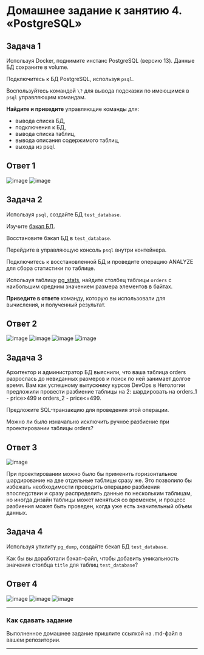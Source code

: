 # Домашнее задание к занятию 4. «PostgreSQL»

## Задача 1

Используя Docker, поднимите инстанс PostgreSQL (версию 13). Данные БД сохраните в volume.

Подключитесь к БД PostgreSQL, используя `psql`.

Воспользуйтесь командой `\?` для вывода подсказки по имеющимся в `psql` управляющим командам.

**Найдите и приведите** управляющие команды для:

- вывода списка БД,
- подключения к БД,
- вывода списка таблиц,
- вывода описания содержимого таблиц,
- выхода из psql.

## Ответ 1

![image](https://github.com/bezymel/bd-dev-homeworks/assets/129361495/0ba557bb-425b-4cb4-b7be-09a64c7b8812)
![image](https://github.com/bezymel/bd-dev-homeworks/assets/129361495/cdb33005-791c-48b1-9294-48bfea264e97)

## Задача 2

Используя `psql`, создайте БД `test_database`.

Изучите [бэкап БД](https://github.com/netology-code/virt-homeworks/tree/virt-11/06-db-04-postgresql/test_data).

Восстановите бэкап БД в `test_database`.

Перейдите в управляющую консоль `psql` внутри контейнера.

Подключитесь к восстановленной БД и проведите операцию ANALYZE для сбора статистики по таблице.

Используя таблицу [pg_stats](https://postgrespro.ru/docs/postgresql/12/view-pg-stats), найдите столбец таблицы `orders` 
с наибольшим средним значением размера элементов в байтах.

**Приведите в ответе** команду, которую вы использовали для вычисления, и полученный результат.

## Ответ 2

![image](https://github.com/bezymel/bd-dev-homeworks/assets/129361495/a3c661c2-e638-45f2-a810-18708e6a2da1)
![image](https://github.com/bezymel/bd-dev-homeworks/assets/129361495/bd497ced-ee5f-422f-8b90-d1bb7c827ecf)
![image](https://github.com/bezymel/bd-dev-homeworks/assets/129361495/77e68b6f-e0f1-4200-9cfd-fb6cad9ba8bd)
![image](https://github.com/bezymel/bd-dev-homeworks/assets/129361495/eb5cda3d-74a0-4a13-8db1-e6d12989c59c)

## Задача 3

Архитектор и администратор БД выяснили, что ваша таблица orders разрослась до невиданных размеров и
поиск по ней занимает долгое время. Вам как успешному выпускнику курсов DevOps в Нетологии предложили
провести разбиение таблицы на 2: шардировать на orders_1 - price>499 и orders_2 - price<=499.

Предложите SQL-транзакцию для проведения этой операции.

Можно ли было изначально исключить ручное разбиение при проектировании таблицы orders?

## Ответ 3 

![image](https://github.com/bezymel/bd-dev-homeworks/assets/129361495/bf802e62-1ec1-42c2-8827-9e52c7b7887d)

При проектировании можно было бы применить горизонтальное шардирование на две отдельные таблицы сразу же. Это позволило бы избежать необходимости проводить операцию разбиения впоследствии и сразу распределить данные по нескольким таблицам, но иногда дизайн таблицы может меняться со временем, и процесс разбиения может быть проведен, когда уже есть значительный объем данных.

## Задача 4

Используя утилиту `pg_dump`, создайте бекап БД `test_database`.

Как бы вы доработали бэкап-файл, чтобы добавить уникальность значения столбца `title` для таблиц `test_database`?

## Ответ 4

![image](https://github.com/bezymel/bd-dev-homeworks/assets/129361495/c95d9cc1-f02f-42ab-a03c-7e31cf5a3041)
![image](https://github.com/bezymel/bd-dev-homeworks/assets/129361495/741f83cb-4d2a-48bc-a3f2-8ca64a6ae47a)
![image](https://github.com/bezymel/bd-dev-homeworks/assets/129361495/dd76dbbc-60af-4a9d-a78f-dfda2bac19fb)

---

### Как cдавать задание

Выполненное домашнее задание пришлите ссылкой на .md-файл в вашем репозитории.

---

